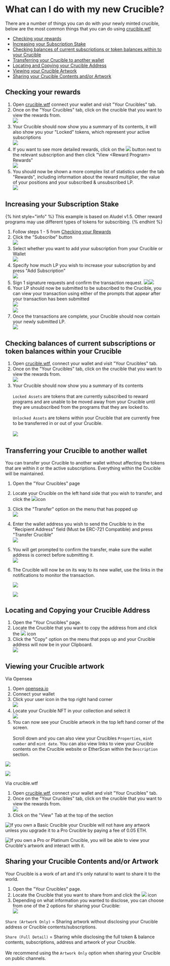 # What can I do with my new Crucible?

There are a number of things you can do with your newly minted crucible, below are the most common things that you can do using [crucible.wtf](https://crucible.wtf)

* [Checking your rewards](what-can-i-do-with-my-new-crucible.md#checking-your-rewards)
* [Increasing your Subscription Stake](what-can-i-do-with-my-new-crucible.md#increasing-your-lp-subscription)
* [Checking balances of current subscriptions or token balances within to your Crucible](what-can-i-do-with-my-new-crucible.md#checking-how-much-lp-youve-subscribed-to-your-crucible)
* [Transferring your Crucible to another wallet](what-can-i-do-with-my-new-crucible.md#transferring-your-crucible-to-another-wallet)
* [Locating and Copying your Crucible Address](what-can-i-do-with-my-new-crucible.md#locating-and-copying-your-crucible-address)
* [Viewing your Crucible Artwork](what-can-i-do-with-my-new-crucible.md#viewing-your-crucible-artwork)
* [Sharing your Crucible Contents and/or Artwork](what-can-i-do-with-my-new-crucible.md#undefined)

## Checking your rewards

1. Open [crucible.wtf](https://crucible.wtf) connect your wallet and visit "Your Crucibles" tab.
2. Once on the "Your Crucibles" tab, click on the crucible that you want to view the rewards from.\
   ![](../.gitbook/assets/screenshot-2021-08-03-at-19.25.48.png)&#x20;
3. Your Crucible should now show you a summary of its contents, it will also show you your "Locked" tokens, which represent your active subscriptions\
   ![](<../.gitbook/assets/screenshot-2021-08-03-at-19.38.12 (1).png>)
4. If you want to see more detailed rewards, click on the ![](../.gitbook/assets/screenshot-2021-08-03-at-19.38.37.png) button next to the relevant subscription and then click "View \<Reward Program> Rewards" \
   ![](../.gitbook/assets/screenshot-2021-08-03-at-19.39.25.png) \
   &#x20;
5. You should now be shown a more complex list of statistics under the tab "Rewards", including information about the reward multiplier, the value of your positions and your subscribed & unsubscribed LP.\
   &#x20;![](../.gitbook/assets/screenshot-2021-08-03-at-19.40.10.png)

## Increasing your Subscription Stake

{% hint style="info" %}
This example is based on Aludel v1.5. Other reward programs may use different types of tokens for subscribing.
{% endhint %}

1. Follow steps 1 - 5 from [Checking your Rewards](what-can-i-do-with-my-new-crucible.md#checking-your-rewards)
2. Click the "Subscribe" button \
   ![](../.gitbook/assets/screenshot-2021-08-03-at-19.40.58.png)
3. Select whether you want to add your subscription from your Crucible or Wallet \
   ![](../.gitbook/assets/screenshot-2021-08-03-at-19.41.34.png)&#x20;
4. Specify how much LP you wish to increase your subscription by and press "Add Subscription" \
   ![](../.gitbook/assets/screenshot-2021-08-03-at-19.41.55.png)&#x20;
5. Sign 1 signature requests and confirm the transaction request. ![](../.gitbook/assets/screenshot-2021-08-03-at-19.19.53.png)![](<../.gitbook/assets/screenshot-2021-08-03-at-19.20.06 (1).png>)&#x20;
6. Your LP should now be submitted to be subscribed to the Crucible, you can view your transaction using either of the prompts that appear after your transaction has been submitted\
   &#x20;![](<../.gitbook/assets/screenshot-2021-08-03-at-19.20.34 (1).png>) \
   ![](../.gitbook/assets/screenshot-2021-08-03-at-19.20.58.png)&#x20;
7. Once the transactions are complete, your Crucible should now contain your newly submitted LP. \
   ![](../.gitbook/assets/screenshot-2021-08-03-at-19.45.23.png)&#x20;

## Checking balances of current subscriptions or token balances within your Crucible

1. Open [crucible.wtf](https://crucible.wtf), connect your wallet and visit "Your Crucibles" tab.
2. Once on the "Your Crucibles" tab, click on the crucible that you want to view the rewards from.\
   ![](../.gitbook/assets/screenshot-2021-08-03-at-19.25.48.png)&#x20;
3. Your Crucible should now show you a summary of its contents\
   \
   `Locked Assets` are tokens that are currently subscribed to reward programs and are unable to be moved away from your Crucible until they are unsubscribed from the programs that they are locked to.\
   \
   `Unlocked Assets` are tokens within your Crucible that are currently free to be transferred in or out of your Crucible.\
   \
   ![](<../.gitbook/assets/screenshot-2021-08-03-at-19.38.12 (1).png>)

## Transferring your Crucible to another wallet

You can transfer your Crucible to another wallet without affecting the tokens that are within it or the active subscriptions. Everything within the Crucible will be maintained.

1. Open the "Your Crucibles" page
2. Locate your Crucible on the left hand side that you wish to transfer, and click the ![](../.gitbook/assets/screenshot-2021-08-03-at-19.38.37.png)icon
3. Click the "Transfer" option on the menu that has popped up\
   ![](../.gitbook/assets/screenshot-2021-08-03-at-19.48.11.png)&#x20;
4. Enter the wallet address you wish to send the Crucible to in the "Recipient Address" field (Must be ERC-721 Compatible) and press "Transfer Crucible"\
   ![](../.gitbook/assets/screenshot-2021-08-03-at-19.49.43.png)&#x20;
5. You will get prompted to confirm the transfer, make sure the wallet address is correct before submitting it. \
   ![](../.gitbook/assets/screenshot-2021-08-03-at-19.50.07.png)&#x20;
6.  The Crucible will now be on its way to its new wallet, use the links in the notifications to monitor the transaction.

    ![](<../.gitbook/assets/screenshot-2021-08-03-at-19.20.34 (1).png>)

    ![](../.gitbook/assets/screenshot-2021-08-03-at-19.20.58.png)&#x20;

## Locating and Copying your Crucible Address

1. Open the "Your Crucibles" page.
2. Locate the Crucible that you want to copy the address from and click the ![](../.gitbook/assets/screenshot-2021-08-03-at-19.38.37.png) icon
3. Click the "Copy" option on the menu that pops up and your Crucible address will now be in your Clipboard. \
   ![](../.gitbook/assets/screenshot-2021-08-03-at-19.52.22.png)&#x20;

## Viewing your Crucible artwork



Via Opensea

1. Open [opensea.io](https://opensea.io)
2. Connect your wallet
3. Click your user icon in the top right hand corner\
   ![](<../.gitbook/assets/Screenshot 2022-03-16 at 00.20.35.png>)
4. Locate your Crucible NFT in your collection and select it\
   ![](<../.gitbook/assets/Screenshot 2022-03-16 at 00.21.35.png>)
5. You can now see your Crucible artwork in the top left hand corner of the screen. \
   \
   Scroll down and you can also view your Crucibles `Properties`, `mint number` and `mint date`. You can also view links to view your Crucible contents on the Crucible website or EtherScan within the `Description` section.&#x20;

![](<../.gitbook/assets/Screenshot 2022-03-16 at 00.22.01.png>)

![](<../.gitbook/assets/Screenshot 2022-03-16 at 00.22.20.png>)

Via crucible.wtf

1. Open [crucible.wtf](https://crucible.wtf), connect your wallet and visit "Your Crucibles" tab.
2. Once on the "Your Crucibles" tab, click on the crucible that you want to view the rewards from.\
   ![](../.gitbook/assets/screenshot-2021-08-03-at-19.25.48.png)&#x20;
3. Click on the "View" Tab at the top of the section&#x20;

![If you own a Basic Crucible your Crucible will not have any artwork unless you upgrade it to a Pro Crucible by paying a fee of 0.05 ETH.](<../.gitbook/assets/Screenshot 2022-03-15 at 23.00.18.png>)

![If you own a Pro or Platinum Crucible,  you will be able to view your Crucible's artwork and interact with it.](<../.gitbook/assets/Screenshot 2022-03-15 at 23.03.33.png>)

## Sharing your Crucible Contents and/or Artwork

Your Crucible is a work of art and it's only natural to want to share it to the world.

1. Open the "Your Crucibles" page.
2. Locate the Crucible that you want to share from and click the ![](../.gitbook/assets/screenshot-2021-08-03-at-19.38.37.png) icon
3. Depending on what information you wanted to disclose, you can choose from one of the 2 options for sharing your Crucible: \
   ![](<../.gitbook/assets/Screenshot 2022-03-15 at 23.08.18.png>)

`Share (Artwork Only)` = Sharing artwork without disclosing your Crucible address or Crucible contents/subscriptions.

`Share (Full Detail)` = Sharing while disclosing the full token & balance contents, subscriptions, address and artwork of your Crucible.\
\
We recommend using the `Artwork Only` option when sharing your Crucible on public channels.
